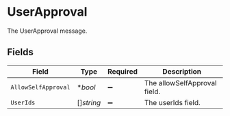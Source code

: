 # UserApproval

The UserApproval message.


## Fields

| Field                        | Type                         | Required                     | Description                  |
| ---------------------------- | ---------------------------- | ---------------------------- | ---------------------------- |
| `AllowSelfApproval`          | **bool*                      | :heavy_minus_sign:           | The allowSelfApproval field. |
| `UserIds`                    | []*string*                   | :heavy_minus_sign:           | The userIds field.           |